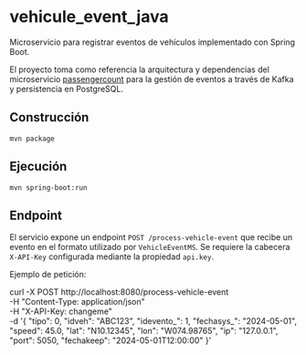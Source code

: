 # vehicule_event_java

Microservicio para registrar eventos de vehículos implementado con Spring Boot.

El proyecto toma como referencia la arquitectura y dependencias del microservicio [passengercount](https://github.com/janneison/passengercount) para la gestión de eventos a través de Kafka y persistencia en PostgreSQL.

## Construcción

```
mvn package
```

## Ejecución

```
mvn spring-boot:run
```

## Endpoint

El servicio expone un endpoint `POST /process-vehicle-event` que recibe un evento en el formato utilizado por `VehicleEventMS`. Se requiere la cabecera `X-API-Key` configurada mediante la propiedad `api.key`.

Ejemplo de petición:

curl -X POST http://localhost:8080/process-vehicle-event \
  -H "Content-Type: application/json" \
  -H "X-API-Key: changeme" \
  -d '{
    "tipo": 0,
    "idveh": "ABC123",
    "idevento_": 1,
    "fechasys_": "2024-05-01",
    "speed": 45.0,
    "lat": "N10.12345",
    "lon": "W074.98765",
    "ip": "127.0.0.1",
    "port": 5050,
    "fechakeep": "2024-05-01T12:00:00"
  }'

